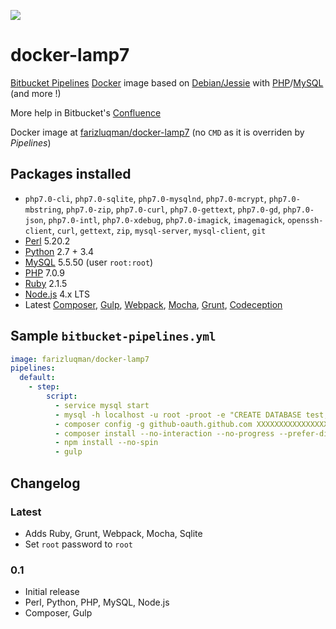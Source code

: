 [![](https://images.microbadger.com/badges/image/farizluqman/docker-lamp7.svg)](http://microbadger.com/images/farizluqman/docker-lamp7 "Get your own image badge on microbadger.com")

# docker-lamp7

[Bitbucket Pipelines](https://bitbucket.org/product/features/pipelines) [Docker](https://www.docker.com/) image based on [Debian/Jessie](https://www.debian.org/releases/jessie/) with [PHP](http://php.net/)/[MySQL](https://www.mysql.com) (and more !)

More help in Bitbucket's [Confluence](https://confluence.atlassian.com/bitbucket/bitbucket-pipelines-beta-792496469.html)

Docker image at [farizluqman/docker-lamp7](https://hub.docker.com/r/farizluqman/docker-lamp7/) (no `CMD` as it is overriden by *Pipelines*)

## Packages installed

 - `php7.0-cli`, `php7.0-sqlite`, `php7.0-mysqlnd`, `php7.0-mcrypt`, `php7.0-mbstring`, `php7.0-zip`, `php7.0-curl`, `php7.0-gettext`, `php7.0-gd`, `php7.0-json`, `php7.0-intl`, `php7.0-xdebug`, `php7.0-imagick`, `imagemagick`, `openssh-client`, `curl`, `gettext`, `zip`, `mysql-server`, `mysql-client`, `git`
 - [Perl](https://www.perl.org/) 5.20.2
 - [Python](https://www.python.org/) 2.7 + 3.4
 - [MySQL](https://www.mysql.com/) 5.5.50 (user `root:root`)
 - [PHP](http://www.php.net/) 7.0.9
 - [Ruby](https://www.ruby-lang.org/) 2.1.5
 - [Node.js](https://nodejs.org/) 4.x LTS
 - Latest [Composer](https://getcomposer.org/), [Gulp](http://gulpjs.com/), [Webpack](https://webpack.github.io/), [Mocha](https://mochajs.org/), [Grunt](http://gruntjs.com/), [Codeception](http://codeception.com/)

## Sample `bitbucket-pipelines.yml`

```YAML
image: farizluqman/docker-lamp7
pipelines:
  default:
    - step:
        script:
          - service mysql start
          - mysql -h localhost -u root -proot -e "CREATE DATABASE test;"
          - composer config -g github-oauth.github.com XXXXXXXXXXXXXXXXXXXXXXXXXXXXXXXXXXXXXXXX
          - composer install --no-interaction --no-progress --prefer-dist
          - npm install --no-spin
          - gulp
```

## Changelog

### Latest

 - Adds Ruby, Grunt, Webpack, Mocha, Sqlite
 - Set `root` password to `root`

### 0.1

 - Initial release
 - Perl, Python, PHP, MySQL, Node.js
 - Composer, Gulp
